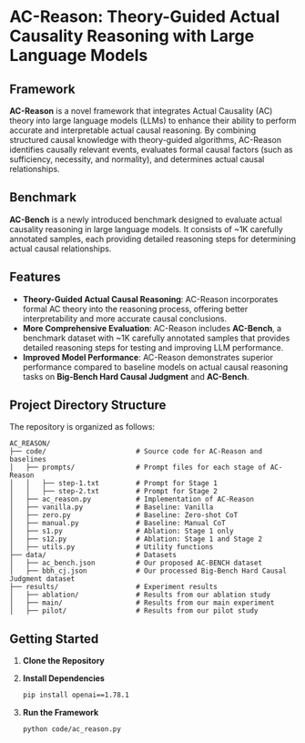 # AC-Reason: Theory-Guided Actual Causality Reasoning with Large Language Models

## Framework

**AC-Reason** is a novel framework that integrates Actual Causality (AC) theory into large language models (LLMs) to enhance their ability to perform accurate and interpretable actual causal reasoning. By combining structured causal knowledge with theory-guided algorithms, AC-Reason identifies causally relevant events, evaluates formal causal factors (such as sufficiency, necessity, and normality), and determines actual causal relationships.

## Benchmark

**AC-Bench** is a newly introduced benchmark designed to evaluate actual causality reasoning in large language models. It consists of ~1K carefully annotated samples, each providing detailed reasoning steps for determining actual causal relationships.

## Features

- **Theory-Guided Actual Causal Reasoning**: AC-Reason incorporates formal AC theory into the reasoning process, offering better interpretability and more accurate causal conclusions.
- **More Comprehensive Evaluation**: AC-Reason includes **AC-Bench**, a benchmark dataset with ~1K carefully annotated samples that provides detailed reasoning steps for testing and improving LLM performance.
- **Improved Model Performance**: AC-Reason demonstrates superior performance compared to baseline models on actual causal reasoning tasks on **Big-Bench Hard Causal Judgment** and **AC-Bench**.

## Project Directory Structure

The repository is organized as follows:

```
AC_REASON/
├── code/                      # Source code for AC-Reason and baselines
│   ├── prompts/               # Prompt files for each stage of AC-Reason
│   │   ├── step-1.txt         # Prompt for Stage 1
│   │   ├── step-2.txt         # Prompt for Stage 2
│   ├── ac_reason.py           # Implementation of AC-Reason
│   ├── vanilla.py             # Baseline: Vanilla
│   ├── zero.py                # Baseline: Zero-shot CoT
│   ├── manual.py              # Baseline: Manual CoT
│   ├── s1.py                  # Ablation: Stage 1 only
│   ├── s12.py                 # Ablation: Stage 1 and Stage 2
│   ├── utils.py               # Utility functions
├── data/                      # Datasets
│   ├── ac_bench.json          # Our proposed AC-BENCH dataset
│   ├── bbh_cj.json            # Our processed Big-Bench Hard Causal Judgment dataset
├── results/                   # Experiment results
│   ├── ablation/              # Results from our ablation study
│   ├── main/                  # Results from our main experiment
│   ├── pilot/                 # Results from our pilot study
```

## Getting Started

1. **Clone the Repository**

2. **Install Dependencies**

   ```bash
   pip install openai==1.78.1
   ```

3. **Run the Framework**

   ```bash
   python code/ac_reason.py
   ```
